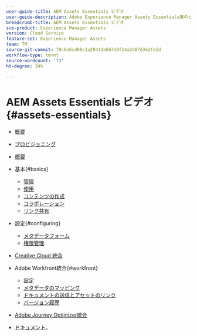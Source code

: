 ```yaml
---
user-guide-title: AEM Assets Essentials ビデオ
user-guide-description: Adobe Experience Manager Assets Essentials用のビデオのコレクションです。
breadcrumb-title: AEM Assets Essentials ビデオ
sub-product: Experience Manager Assets
version: Cloud Service
feature-set: Experience Manager Assets
team: TM
source-git-commit: f0c6e6cd09c1a2944de667d9f14a2d87d3e2fe1d
workflow-type: tm+mt
source-wordcount: '73'
ht-degree: 34%

---
```



# AEM Assets Essentials ビデオ {#assets-essentials}

+ [概要](overview.md)

+ [プロビジョニング](./provisioning.md)
+ [概要](./getting-started.md)

+ 基本{#basics}
   + [管理](basics/managing.md)
   + [使用](basics/using.md)
   + [コンテンツの作成](basics/creating.md)
   + [コラボレーション](basics/collaborating.md)
   + [リンク共有](basics/link-sharing.md)

+ 設定{#configuring}
   + [メタデータフォーム](configuring/metadata-forms.md)
   + [権限管理](configuring/permissions-management.md)

+ [Creative Cloud 統合](integrations/creative-cloud.md)

+ Adobe Workfront統合{#workfront}
   + [設定](./integrations/workfront/configure.md)
   + [メタデータのマッピング](./integrations/workfront/map-metadata.md)
   + [ドキュメントの送信とアセットのリンク](./integrations/workfront/link-send.md)
   + [バージョン履歴](./integrations/workfront/versions.md)

+ [Adobe Journey Optimizer統合](https://experienceleague.adobe.com/docs/journey-optimizer-learn/tutorials/create-messages/create-email-content-with-the-message-editor.html?lang=ja)

+ [ドキュメント](https://experienceleague.adobe.com/docs/experience-manager-assets-essentials/help/introduction.html)。